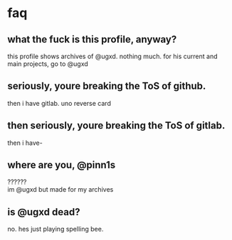 # faq
## what the fuck is this profile, anyway?
this profile shows archives of @ugxd. nothing much. for his current and main projects, go to @ugxd

## seriously, youre breaking the ToS of github.
then i have gitlab. uno reverse card

## then seriously, youre breaking the ToS of gitlab.
then i have-

## where are you, @pinn1s
??????\
im @ugxd but made for my archives

## is @ugxd dead?
no. hes just playing spelling bee.
